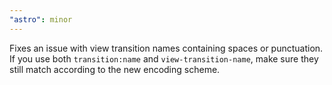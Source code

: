 ```yaml
---
"astro": minor
---
```


Fixes an issue with view transition names containing spaces or punctuation. If you use both `transition:name` and `view-transition-name`, make sure they still match according to the new encoding scheme.  

